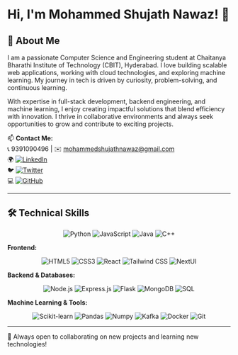 # Hi, I'm Mohammed Shujath Nawaz! 👋

## 🚀 About Me
I am a passionate Computer Science and Engineering student at Chaitanya Bharathi Institute of Technology (CBIT), Hyderabad. I love building scalable web applications, working with cloud technologies, and exploring machine learning. My journey in tech is driven by curiosity, problem-solving, and continuous learning.

With expertise in full-stack development, backend engineering, and machine learning, I enjoy creating impactful solutions that blend efficiency with innovation. I thrive in collaborative environments and always seek opportunities to grow and contribute to exciting projects.

📫 **Contact Me:**  
📞 9391090496 | ✉️ mohammedshujathnawaz@gmail.com  
🌍 [![LinkedIn](https://img.shields.io/badge/LinkedIn-0077B5?style=for-the-badge&logo=linkedin&logoColor=white)](https://www.linkedin.com/in/mohammed-shujath-nawaz/)  
🐦 [![Twitter](https://img.shields.io/badge/Twitter-1DA1F2?style=for-the-badge&logo=twitter&logoColor=white)](https://x.com/Md_ShujathNawaz)  
💻 [![GitHub](https://img.shields.io/badge/GitHub-181717?style=for-the-badge&logo=github&logoColor=white)](https://github.com/mohammed-shujath-nawaz)

---

## 🛠️ Technical Skills

<p align="center">
  <img src="https://img.shields.io/badge/Python-3776AB?style=for-the-badge&logo=python&logoColor=white&logoWidth=40&logoHeight=40&shape=circle" alt="Python"/>
  <img src="https://img.shields.io/badge/JavaScript-F7DF1E?style=for-the-badge&logo=javascript&logoColor=black&logoWidth=40&logoHeight=40&shape=circle" alt="JavaScript"/>
  <img src="https://img.shields.io/badge/Java-007396?style=for-the-badge&logo=java&logoColor=white&logoWidth=40&logoHeight=40&shape=circle" alt="Java"/>
  <img src="https://img.shields.io/badge/C++-00599C?style=for-the-badge&logo=c%2B%2B&logoColor=white&logoWidth=40&logoHeight=40&shape=circle" alt="C++"/>
</p>

**Frontend:**  
<p align="center">
  <img src="https://img.shields.io/badge/HTML5-E34F26?style=for-the-badge&logo=html5&logoColor=white&logoWidth=40&logoHeight=40&shape=circle" alt="HTML5"/>
  <img src="https://img.shields.io/badge/CSS3-1572B6?style=for-the-badge&logo=css3&logoColor=white&logoWidth=40&logoHeight=40&shape=circle" alt="CSS3"/>
  <img src="https://img.shields.io/badge/React-61DAFB?style=for-the-badge&logo=react&logoColor=black&logoWidth=40&logoHeight=40&shape=circle" alt="React"/>
  <img src="https://img.shields.io/badge/Tailwind%20CSS-38B2AC?style=for-the-badge&logo=tailwind-css&logoColor=white&logoWidth=40&logoHeight=40&shape=circle" alt="Tailwind CSS"/>
  <img src="https://img.shields.io/badge/NextUI-000000?style=for-the-badge&logo=vercel&logoColor=white&logoWidth=40&logoHeight=40&shape=circle" alt="NextUI"/>
</p>

**Backend & Databases:**  
<p align="center">
  <img src="https://img.shields.io/badge/Node.js-43853D?style=for-the-badge&logo=node.js&logoColor=white&logoWidth=40&logoHeight=40&shape=circle" alt="Node.js"/>
  <img src="https://img.shields.io/badge/Express.js-000000?style=for-the-badge&logo=express&logoColor=white&logoWidth=40&logoHeight=40&shape=circle" alt="Express.js"/>
  <img src="https://img.shields.io/badge/Flask-000000?style=for-the-badge&logo=flask&logoColor=white&logoWidth=40&logoHeight=40&shape=circle" alt="Flask"/>
  <img src="https://img.shields.io/badge/MongoDB-4EA94B?style=for-the-badge&logo=mongodb&logoColor=white&logoWidth=40&logoHeight=40&shape=circle" alt="MongoDB"/>
  <img src="https://img.shields.io/badge/SQL-4479A1?style=for-the-badge&logo=sqlite&logoColor=white&logoWidth=40&logoHeight=40&shape=circle" alt="SQL"/>
</p>

**Machine Learning & Tools:**  
<p align="center">
  <img src="https://img.shields.io/badge/Scikit--learn-F7931E?style=for-the-badge&logo=scikit-learn&logoColor=white&logoWidth=40&logoHeight=40&shape=circle" alt="Scikit-learn"/>
  <img src="https://img.shields.io/badge/Pandas-150458?style=for-the-badge&logo=pandas&logoColor=white&logoWidth=40&logoHeight=40&shape=circle" alt="Pandas"/>
  <img src="https://img.shields.io/badge/Numpy-013243?style=for-the-badge&logo=numpy&logoColor=white&logoWidth=40&logoHeight=40&shape=circle" alt="Numpy"/>
  <img src="https://img.shields.io/badge/Kafka-231F20?style=for-the-badge&logo=apache-kafka&logoColor=white&logoWidth=40&logoHeight=40&shape=circle" alt="Kafka"/>
  <img src="https://img.shields.io/badge/Docker-2496ED?style=for-the-badge&logo=docker&logoColor=white&logoWidth=40&logoHeight=40&shape=circle" alt="Docker"/>
  <img src="https://img.shields.io/badge/Git-F05032?style=for-the-badge&logo=git&logoColor=white&logoWidth=40&logoHeight=40&shape=circle" alt="Git"/>
</p>

---

📌 Always open to collaborating on new projects and learning new technologies!
